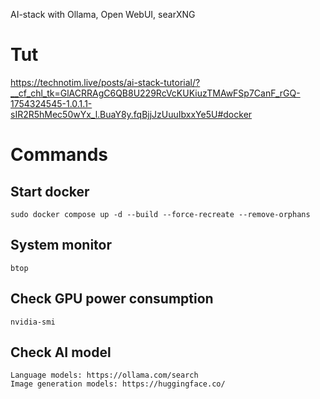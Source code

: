 AI-stack with Ollama, Open WebUI, searXNG

# Tut

https://technotim.live/posts/ai-stack-tutorial/?__cf_chl_tk=GlACRRAgC6QB8U229RcVcKUKiuzTMAwFSp7CanF_rGQ-1754324545-1.0.1.1-sIR2R5hMec50wYx_l.BuaY8y.fqBjjJzUuuIbxxYe5U#docker

# Commands

## Start docker

```
sudo docker compose up -d --build --force-recreate --remove-orphans
```

## System monitor

```
btop
```

## Check GPU power consumption

```
nvidia-smi
```

## Check AI model

```
Language models: https://ollama.com/search
Image generation models: https://huggingface.co/
```
